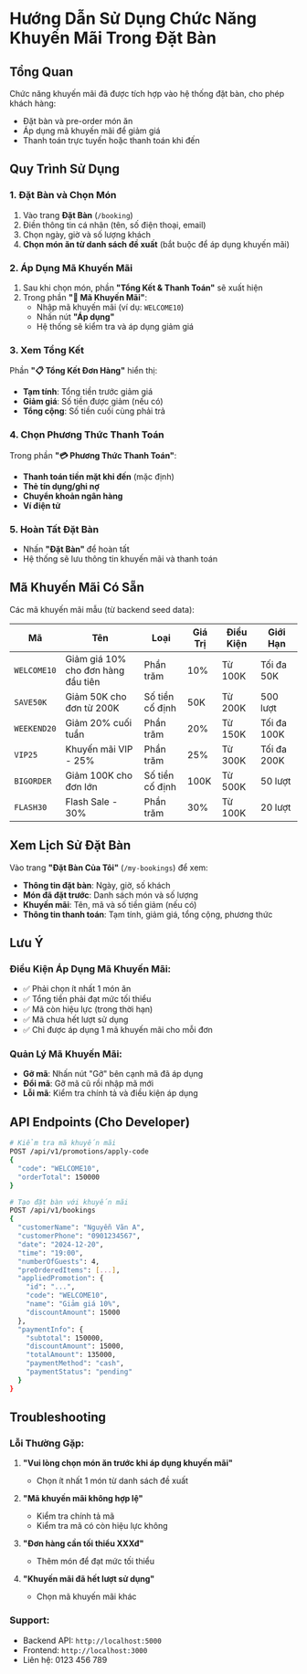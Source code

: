 # Hướng Dẫn Sử Dụng Chức Năng Khuyến Mãi Trong Đặt Bàn

## Tổng Quan
Chức năng khuyến mãi đã được tích hợp vào hệ thống đặt bàn, cho phép khách hàng:
- Đặt bàn và pre-order món ăn
- Áp dụng mã khuyến mãi để giảm giá
- Thanh toán trực tuyến hoặc thanh toán khi đến

## Quy Trình Sử Dụng

### 1. Đặt Bàn và Chọn Món
1. Vào trang **Đặt Bàn** (`/booking`)
2. Điền thông tin cá nhân (tên, số điện thoại, email)
3. Chọn ngày, giờ và số lượng khách
4. **Chọn món ăn từ danh sách đề xuất** (bắt buộc để áp dụng khuyến mãi)

### 2. Áp Dụng Mã Khuyến Mãi
1. Sau khi chọn món, phần **"Tổng Kết & Thanh Toán"** sẽ xuất hiện
2. Trong phần **"🎫 Mã Khuyến Mãi"**:
   - Nhập mã khuyến mãi (ví dụ: `WELCOME10`)
   - Nhấn nút **"Áp dụng"**
   - Hệ thống sẽ kiểm tra và áp dụng giảm giá

### 3. Xem Tổng Kết
Phần **"📋 Tổng Kết Đơn Hàng"** hiển thị:
- **Tạm tính**: Tổng tiền trước giảm giá
- **Giảm giá**: Số tiền được giảm (nếu có)
- **Tổng cộng**: Số tiền cuối cùng phải trả

### 4. Chọn Phương Thức Thanh Toán
Trong phần **"💳 Phương Thức Thanh Toán"**:
- **Thanh toán tiền mặt khi đến** (mặc định)
- **Thẻ tín dụng/ghi nợ**
- **Chuyển khoản ngân hàng**
- **Ví điện tử**

### 5. Hoàn Tất Đặt Bàn
- Nhấn **"Đặt Bàn"** để hoàn tất
- Hệ thống sẽ lưu thông tin khuyến mãi và thanh toán

## Mã Khuyến Mãi Có Sẵn

Các mã khuyến mãi mẫu (từ backend seed data):

| Mã | Tên | Loại | Giá Trị | Điều Kiện | Giới Hạn |
|----|-----|------|---------|-----------|----------|
| `WELCOME10` | Giảm giá 10% cho đơn hàng đầu tiên | Phần trăm | 10% | Từ 100K | Tối đa 50K |
| `SAVE50K` | Giảm 50K cho đơn từ 200K | Số tiền cố định | 50K | Từ 200K | 500 lượt |
| `WEEKEND20` | Giảm 20% cuối tuần | Phần trăm | 20% | Từ 150K | Tối đa 100K |
| `VIP25` | Khuyến mãi VIP - 25% | Phần trăm | 25% | Từ 300K | Tối đa 200K |
| `BIGORDER` | Giảm 100K cho đơn lớn | Số tiền cố định | 100K | Từ 500K | 50 lượt |
| `FLASH30` | Flash Sale - 30% | Phần trăm | 30% | Từ 100K | 20 lượt |

## Xem Lịch Sử Đặt Bàn

Vào trang **"Đặt Bàn Của Tôi"** (`/my-bookings`) để xem:
- **Thông tin đặt bàn**: Ngày, giờ, số khách
- **Món đã đặt trước**: Danh sách món và số lượng
- **Khuyến mãi**: Tên, mã và số tiền giảm (nếu có)
- **Thông tin thanh toán**: Tạm tính, giảm giá, tổng cộng, phương thức

## Lưu Ý

### Điều Kiện Áp Dụng Mã Khuyến Mãi:
- ✅ Phải chọn ít nhất 1 món ăn
- ✅ Tổng tiền phải đạt mức tối thiểu
- ✅ Mã còn hiệu lực (trong thời hạn)
- ✅ Mã chưa hết lượt sử dụng
- ✅ Chỉ được áp dụng 1 mã khuyến mãi cho mỗi đơn

### Quản Lý Mã Khuyến Mãi:
- **Gỡ mã**: Nhấn nút "Gỡ" bên cạnh mã đã áp dụng
- **Đổi mã**: Gỡ mã cũ rồi nhập mã mới
- **Lỗi mã**: Kiểm tra chính tả và điều kiện áp dụng

## API Endpoints (Cho Developer)

```bash
# Kiểm tra mã khuyến mãi
POST /api/v1/promotions/apply-code
{
  "code": "WELCOME10",
  "orderTotal": 150000
}

# Tạo đặt bàn với khuyến mãi
POST /api/v1/bookings
{
  "customerName": "Nguyễn Văn A",
  "customerPhone": "0901234567",
  "date": "2024-12-20",
  "time": "19:00",
  "numberOfGuests": 4,
  "preOrderedItems": [...],
  "appliedPromotion": {
    "id": "...",
    "code": "WELCOME10",
    "name": "Giảm giá 10%",
    "discountAmount": 15000
  },
  "paymentInfo": {
    "subtotal": 150000,
    "discountAmount": 15000,
    "totalAmount": 135000,
    "paymentMethod": "cash",
    "paymentStatus": "pending"
  }
}
```

## Troubleshooting

### Lỗi Thường Gặp:
1. **"Vui lòng chọn món ăn trước khi áp dụng khuyến mãi"**
   - Chọn ít nhất 1 món từ danh sách đề xuất

2. **"Mã khuyến mãi không hợp lệ"**
   - Kiểm tra chính tả mã
   - Kiểm tra mã có còn hiệu lực không

3. **"Đơn hàng cần tối thiểu XXXđ"**
   - Thêm món để đạt mức tối thiểu

4. **"Khuyến mãi đã hết lượt sử dụng"**
   - Chọn mã khuyến mãi khác

### Support:
- Backend API: `http://localhost:5000`
- Frontend: `http://localhost:3000`
- Liên hệ: 0123 456 789 